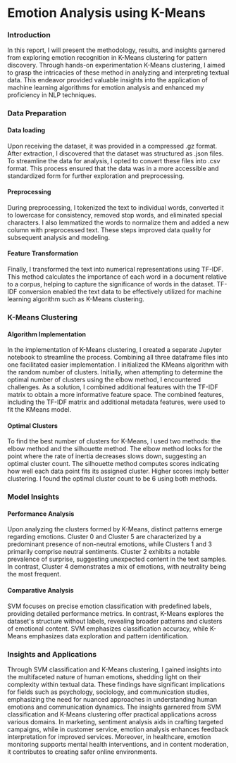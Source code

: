 # Emotion Analysis using K-Means

### Introduction
In this report, I will present the
methodology, results, and insights garnered
from exploring emotion recognition in K-Means clustering for
pattern discovery. Through hands-on
experimentation K-Means clustering, I aimed to grasp
the intricacies of these method in analyzing
and interpreting textual data. This endeavor
provided valuable insights into the
application of machine learning algorithms
for emotion analysis and enhanced my
proficiency in NLP techniques.

### Data Preparation
#### Data loading
Upon receiving the dataset, it was provided
in a compressed .gz format. After extraction,
I discovered that the dataset was structured
as .json files. To streamline the data for
analysis, I opted to convert these files into
.csv format. This process ensured that the
data was in a more accessible and
standardized form for further exploration
and preprocessing.

#### Preprocessing
During preprocessing, I tokenized the text to
individual words, converted it to lowercase
for consistency, removed stop words, and
eliminated special characters. I also
lemmatized the words to normalize them
and added a new column with preprocessed
text. These steps improved data quality for
subsequent analysis and modeling.

#### Feature Transformation
Finally, I transformed the text into numerical
representations using TF-IDF. This method
calculates the importance of each word in a
document relative to a corpus, helping to
capture the significance of words in the
dataset. TF-IDF conversion enabled the text
data to be effectively utilized for machine
learning algorithm such as
K-Means clustering.

### K-Means Clustering
#### Algorithm Implementation
In the implementation of K-Means
clustering, I created a separate Jupyter
notebook to streamline the process.
Combining all three dataframe files into one
facilitated easier implementation. I
initialized the KMeans algorithm with the
random number of clusters. Initially, when
attempting to determine the optimal number
of clusters using the elbow method, I
encountered challenges. As a solution, I
combined additional features with the
TF-IDF matrix to obtain a more informative
feature space. The combined features,
including the TF-IDF matrix and additional
metadata features, were used to fit the
KMeans model.

#### Optimal Clusters
To find the best number of clusters for
K-Means, I used two methods: the elbow
method and the silhouette method. The
elbow method looks for the point where the
rate of inertia decreases slows down,
suggesting an optimal cluster count. The
silhouette method computes scores
indicating how well each data point fits its
assigned cluster. Higher scores imply better
clustering. I found the optimal cluster count
to be 6 using both methods.

### Model Insights
#### Performance Analysis

Upon analyzing the clusters formed by
K-Means, distinct patterns emerge regarding
emotions. Cluster 0 and Cluster 5 are
characterized by a predominant presence of
non-neutral emotions, while Clusters 1 and 3
primarily comprise neutral sentiments.
Cluster 2 exhibits a notable prevalence of
surprise, suggesting unexpected content in
the text samples. In contrast, Cluster 4
demonstrates a mix of emotions, with
neutrality being the most frequent.

#### Comparative Analysis
SVM focuses on precise emotion
classification with predefined labels,
providing detailed performance metrics. In
contrast, K-Means explores the dataset's
structure without labels, revealing broader
patterns and clusters of emotional content.
SVM emphasizes classification accuracy,
while K-Means emphasizes data exploration
and pattern identification.

### Insights and Applications
Through SVM classification and K-Means
clustering, I gained insights into the
multifaceted nature of human emotions,
shedding light on their complexity within
textual data. These findings have significant
implications for fields such as psychology,
sociology, and communication studies,
emphasizing the need for nuanced
approaches in understanding human
emotions and communication dynamics.
The insights garnered from SVM
classification and K-Means clustering offer
practical applications across various
domains. In marketing, sentiment analysis
aids in crafting targeted campaigns, while in
customer service, emotion analysis enhances
feedback interpretation for improved
services. Moreover, in healthcare, emotion
monitoring supports mental health
interventions, and in content moderation, it
contributes to creating safer online
environments.
